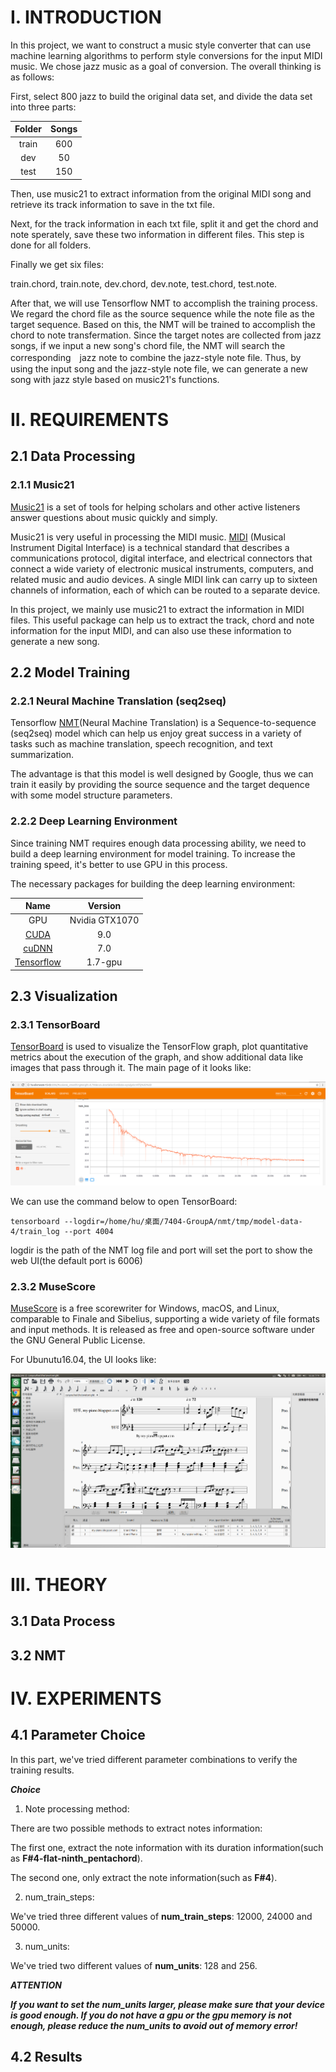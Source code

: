 # I. INTRODUCTION

In this project, we want to construct a music style converter that can use machine learning algorithms to perform style conversions for the input  MIDI music.  We chose jazz music as a goal of conversion. The overall thinking is as follows:

First, select 800 jazz to build the original data set, and divide the data set into three parts: 

|Folder|Songs|
|:--:|:--:|
|train|600|
|dev|50|
|test|150|

Then, use music21 to extract information from the original MIDI song and retrieve its track information to save in the txt file.

Next, for the track information in each txt file, split it and get the chord and note sperately, save these two information in different files. This step is done for all folders. 

Finally we get six files: 

train.chord, train.note, dev.chord, dev.note, test.chord, test.note.

After that, we will use Tensorflow NMT to accomplish the training process. We regard the chord file as the source sequence while the note file as the target sequence. Based on this, the NMT will be trained to accomplish the chord to note transfermation. Since the target notes are collected from jazz songs, if we input a new song's chord file, the NMT will search the corresponding　jazz note to combine the jazz-style note file. Thus, by using the input song and the jazz-style note file, we can generate a new song with jazz style based on music21's functions.

# II. REQUIREMENTS

## 2.1 Data Processing

### 2.1.1 Music21

[Music21](http://web.mit.edu/music21/) is a set of tools for helping scholars and other active listeners answer questions about music quickly and simply. 

Music21 is very useful in processing the MIDI music. [MIDI](https://en.wikipedia.org/wiki/MIDI) (Musical Instrument Digital Interface) is a technical standard that describes a communications protocol, digital interface, and electrical connectors that connect a wide variety of electronic musical instruments, computers, and related music and audio devices. A single MIDI link can carry up to sixteen channels of information, each of which can be routed to a separate device.

In this project, we mainly use music21 to extract the information in MIDI files. This useful package can help us to extract the track, chord and note information for the input MIDI, and can also use these information to generate a new song.

## 2.2 Model Training

### 2.2.1 Neural Machine Translation (seq2seq) 

Tensorflow [NMT](https://github.com/tensorflow/nmt)(Neural Machine Translation) is a Sequence-to-sequence (seq2seq) model which can help us enjoy great success in a variety of tasks such as machine translation, speech recognition, and text summarization. 

The advantage is that this model is well designed by Google, thus we can train it easily by providing the source sequence and the target dequence with some model structure parameters.

### 2.2.2 Deep Learning Environment

Since training NMT requires enough data processing ability, we need to build a deep learning environment for model training. To increase the training speed, it's better to use GPU in this process.

The necessary packages for building the deep learning environment:

|Name|Version|
|:--:|:--:|
|GPU|Nvidia GTX1070|
|[CUDA](https://developer.nvidia.com/cuda-downloads)|9.0|
|[cuDNN](https://developer.nvidia.com/cudnn)|7.0|
|[Tensorflow](https://www.tensorflow.org/?hl=zh-cn)|1.7-gpu|

## 2.3 Visualization

### 2.3.1 TensorBoard

[TensorBoard](https://www.tensorflow.org/programmers_guide/summaries_and_tensorboard) is used to visualize the TensorFlow graph, plot quantitative metrics about the execution of the graph, and show additional data like images that pass through it. The main page of it looks like:

![](img/tensorboard.png)

We can use the command below to open TensorBoard:

    tensorboard --logdir=/home/hu/桌面/7404-GroupA/nmt/tmp/model-data-4/train_log --port 4004
    
logdir is the path of the NMT log file and port will set the port to show the web UI(the default port is 6006)

### 2.3.2 MuseScore

[MuseScore](https://musescore.com/dashboard) is a free scorewriter for Windows, macOS, and Linux, comparable to Finale and Sibelius, supporting a wide variety of file formats and input methods. It is released as free and open-source software under the GNU General Public License.

For Ubunutu16.04, the UI looks like:

![](img/musescore.png)


# III. THEORY

## 3.1 Data Process

## 3.2 NMT

# IV. EXPERIMENTS

## 4.1 Parameter Choice

In this part, we've tried different parameter combinations to verify the training results.

***Choice***

1. Note processing method:

There are two possible methods to extract notes information:

The first one, extract the note information with its duration information(such as **F#4-flat-ninth_pentachord**).

The second one, only extract the note information(such as **F#4**).

2. num_train_steps:

We've tried three different values of **num_train_steps**: 12000, 24000 and 50000.

3. num_units:

We've tried two different values of **num_units**: 128 and 256.

***ATTENTION***

***If you want to set the num_units larger, please make sure that your device is good enough. If you do not have a gpu or the gpu memory is not enough, please reduce the num_units to avoid out of memory error!***

## 4.2 Results
